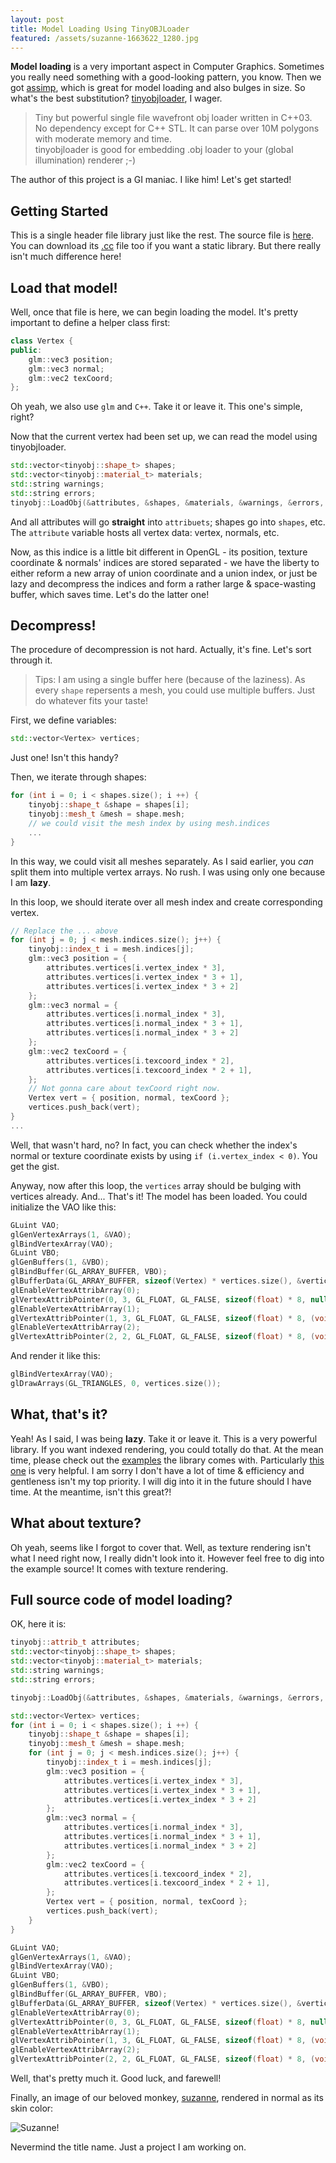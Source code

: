 ```yaml
---
layout: post
title: Model Loading Using TinyOBJLoader
featured: /assets/suzanne-1663622_1280.jpg
---
```


__Model loading__ is a very important aspect in Computer Graphics. Sometimes you really need something with a good-looking pattern, you know. Then we got [assimp](https://assimp.org), which is great for model loading and also bulges in size. So what's the best substitution? [tinyobjloader](https://github.com/syoyo/tinyobjloader), I wager.

> Tiny but powerful single file wavefront obj loader written in C++03. No dependency except for C++ STL. It can parse over 10M polygons with moderate memory and time.  
> tinyobjloader is good for embedding .obj loader to your (global illumination) renderer ;-)

The author of this project is a GI maniac. I like him! Let's get started!

## Getting Started

This is a single header file library just like the rest. The source file is [here](https://github.com/syoyo/tinyobjloader/blob/master/tiny_obj_loader.h). You can download its [.cc](https://github.com/syoyo/tinyobjloader/blob/master/tiny_obj_loader.cc) file too if you want a static library. But there really isn't much difference here!

## Load that model!

Well, once that file is here, we can begin loading the model. It's pretty important to define a helper class first:

```c++
class Vertex {
public:
    glm::vec3 position;
    glm::vec3 normal;
    glm::vec2 texCoord;
};
```

Oh yeah, we also use `glm` and `C++`. Take it or leave it. This one's simple, right?

Now that the current vertex had been set up, we can read the model using tinyobjloader.

```c++
std::vector<tinyobj::shape_t> shapes;
std::vector<tinyobj::material_t> materials;
std::string warnings;
std::string errors;
tinyobj::LoadObj(&attributes, &shapes, &materials, &warnings, &errors, modelPath.c_str(), modelMtlBaseDir.c_str());
```

And all attributes will go __straight__ into `attribuets`; shapes go into `shapes`, etc. The `attribute` variable hosts all vertex data: vertex, normals, etc.

Now, as this indice is a little bit different in OpenGL - its position, texture coordinate & normals' indices are stored separated - we have the liberty to either reform a new array of union coordinate and a union index, or just be lazy and decompress the indices and form a rather large & space-wasting buffer, which saves time. Let's do the latter one!

## Decompress!

The procedure of decompression is not hard. Actually, it's fine. Let's sort through it.

> Tips: I am using a single buffer here (because of the laziness). As every `shape` repersents a mesh, you could use multiple buffers. Just do whatever fits your taste!

First, we define variables:

```c++
std::vector<Vertex> vertices;
```

Just one! Isn't this handy?

Then, we iterate through shapes:

```c++
for (int i = 0; i < shapes.size(); i ++) {
    tinyobj::shape_t &shape = shapes[i];
    tinyobj::mesh_t &mesh = shape.mesh;
    // we could visit the mesh index by using mesh.indices
    ...
}
```

In this way, we could visit all meshes separately. As I said earlier, you _can_ split them into multiple vertex arrays. No rush. I was using only one because I am __lazy__.

In this loop, we should iterate over all mesh index and create corresponding vertex.

```c++
// Replace the ... above
for (int j = 0; j < mesh.indices.size(); j++) {
    tinyobj::index_t i = mesh.indices[j];
    glm::vec3 position = {
        attributes.vertices[i.vertex_index * 3],
        attributes.vertices[i.vertex_index * 3 + 1],
        attributes.vertices[i.vertex_index * 3 + 2]
    };
    glm::vec3 normal = {
        attributes.vertices[i.normal_index * 3],
        attributes.vertices[i.normal_index * 3 + 1],
        attributes.vertices[i.normal_index * 3 + 2]
    };
    glm::vec2 texCoord = {
        attributes.vertices[i.texcoord_index * 2],
        attributes.vertices[i.texcoord_index * 2 + 1],
    };
    // Not gonna care about texCoord right now.
    Vertex vert = { position, normal, texCoord };
    vertices.push_back(vert);
}
...
```

Well, that wasn't hard, no? In fact, you can check whether the index's normal or texture coordinate exists by using `if (i.vertex_index < 0)`. You get the gist.

Anyway, now after this loop, the `vertices` array should be bulging with vertices already. And... That's it! The model has been loaded. You could initialize the VAO like this:

```c++
GLuint VAO;
glGenVertexArrays(1, &VAO);
glBindVertexArray(VAO);
GLuint VBO;
glGenBuffers(1, &VBO);
glBindBuffer(GL_ARRAY_BUFFER, VBO);
glBufferData(GL_ARRAY_BUFFER, sizeof(Vertex) * vertices.size(), &vertices[0], GL_STATIC_DRAW);
glEnableVertexAttribArray(0);
glVertexAttribPointer(0, 3, GL_FLOAT, GL_FALSE, sizeof(float) * 8, nullptr);
glEnableVertexAttribArray(1);
glVertexAttribPointer(1, 3, GL_FLOAT, GL_FALSE, sizeof(float) * 8, (void *) (sizeof(float) * 3));
glEnableVertexAttribArray(2);
glVertexAttribPointer(2, 2, GL_FLOAT, GL_FALSE, sizeof(float) * 8, (void *) (sizeof(float) * 6));
```

And render it like this:

```c++
glBindVertexArray(VAO);
glDrawArrays(GL_TRIANGLES, 0, vertices.size());
```

## What, that's it?

Yeah! As I said, I was being __lazy__. Take it or leave it. This is a very powerful library. If you want indexed rendering, you could totally do that. At the mean time, please check out the [examples](https://github.com/syoyo/tinyobjloader/blob/master/examples) the library comes with. Particularly [this one](https://github.com/syoyo/tinyobjloader/blob/master/examples/viewer/viewer.cc) is very helpful. I am sorry I don't have a lot of time & efficiency and gentleness isn't my top priority. I will dig into it in the future should I have time. At the meantime, isn't this great?!

## What about texture?

Oh yeah, seems like I forgot to cover that. Well, as texture rendering isn't what I need right now, I really didn't look into it. However feel free to dig into the example source! It comes with texture rendering.

## Full source code of model loading?

OK, here it is:

```c++
tinyobj::attrib_t attributes;
std::vector<tinyobj::shape_t> shapes;
std::vector<tinyobj::material_t> materials;
std::string warnings;
std::string errors;

tinyobj::LoadObj(&attributes, &shapes, &materials, &warnings, &errors, modelPath.c_str(), modelMtlBaseDir.c_str());

std::vector<Vertex> vertices;
for (int i = 0; i < shapes.size(); i ++) {
    tinyobj::shape_t &shape = shapes[i];
    tinyobj::mesh_t &mesh = shape.mesh;
    for (int j = 0; j < mesh.indices.size(); j++) {
        tinyobj::index_t i = mesh.indices[j];
        glm::vec3 position = {
            attributes.vertices[i.vertex_index * 3],
            attributes.vertices[i.vertex_index * 3 + 1],
            attributes.vertices[i.vertex_index * 3 + 2]
        };
        glm::vec3 normal = {
            attributes.vertices[i.normal_index * 3],
            attributes.vertices[i.normal_index * 3 + 1],
            attributes.vertices[i.normal_index * 3 + 2]
        };
        glm::vec2 texCoord = {
            attributes.vertices[i.texcoord_index * 2],
            attributes.vertices[i.texcoord_index * 2 + 1],
        };
        Vertex vert = { position, normal, texCoord };
        vertices.push_back(vert);
    }
}

GLuint VAO;
glGenVertexArrays(1, &VAO);
glBindVertexArray(VAO);
GLuint VBO;
glGenBuffers(1, &VBO);
glBindBuffer(GL_ARRAY_BUFFER, VBO);
glBufferData(GL_ARRAY_BUFFER, sizeof(Vertex) * vertices.size(), &vertices[0], GL_STATIC_DRAW);
glEnableVertexAttribArray(0);
glVertexAttribPointer(0, 3, GL_FLOAT, GL_FALSE, sizeof(float) * 8, nullptr);
glEnableVertexAttribArray(1);
glVertexAttribPointer(1, 3, GL_FLOAT, GL_FALSE, sizeof(float) * 8, (void *) (sizeof(float) * 3));
glEnableVertexAttribArray(2);
glVertexAttribPointer(2, 2, GL_FLOAT, GL_FALSE, sizeof(float) * 8, (void *) (sizeof(float) * 6));
```

Well, that's pretty much it. Good luck, and farewell!

Finally, an image of our beloved monkey, [suzanne](https://en.wikipedia.org/wiki/Blender_(software)#Suzanne,_the_%22monkey%22_mascot), rendered in normal as its skin color:

![Suzanne!](/assets/suzanne.png)

Nevermind the title name. Just a project I am working on.
